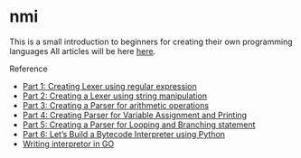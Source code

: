 # nmi


This is a small introduction to beginners for creating their own programming languages 
All articles will be here [here](https://medium.com).

Reference
* [Part 1: Creating Lexer using regular expression](https://python.plainenglish.io/writing-an-interpreter-in-python-from-scratch-part-1-af7698cff0d9)
* [Part 2: Creating a Lexer using string manipulation](https://umangshrestha09.medium.com/lets-build-an-interpreter-in-python-from-scratch-833e9929bbb8)
* [Part 3: Creating a Parser for arithmetic operations](https://python.plainenglish.io/lets-build-an-interpreter-in-python-from-scratch-6ddfed84cbfc)
* [Part 4: Creating Parser for Variable Assignment and Printing](https://python.plainenglish.io/writing-an-interpreter-in-python-from-scratch-part-2-fdddc5919410)
* [Part 5: Creating a Parser for Looping and Branching statement](https://umangshrestha09.medium.com/lets-build-an-interpreter-in-python-from-scratch-821c60cb7ab2)
* [Part 6: Let’s Build a Bytecode Interpreter using Python](https://python.plainenglish.io/building-a-stack-based-virtual-machine-using-python-fcd5f2203fd5)
* [Writing interpretor in GO](https://interpreterbook.com/])
